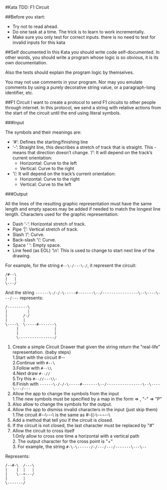 #Kata TDD: F1 Circuit

##Before you start:
- Try not to read ahead.
- Do one task at a time. The trick is to learn to work incrementally.
- Make sure you only test for correct inputs. there is no need to test for invalid inputs for this kata

##Self documented
In this Kata you should write code self-documented. In other words, you should write a program whose logic is so obvious, it is its own documentation.

Also the tests should explain the program logic by themselves.

You may not use comments in your program. Nor may you emulate comments by using a purely decorative string value, or a paragraph-long identifier, etc.

##F1 Circuit
I want to create a protocol to send F1 circuits to other people through internet. In this protocol, we send a string with relative actions from the start of the circuit until the end using literal symbols.

###Input

The symbols and their meanings are:

- ‘#’: Defines the starting/finishing line
- ‘-’: Straight line, this describes a stretch of track that is straight. This - means that direction doesn’t change.
‘/’: It will depend on the track’s current orientation:
    - Horizontal: Curve to the left
    - Vertical: Curve to the right
- ‘\’: It will depend on the track’s current orientation:
    - Horizontal: Curve to the right
    - Vertical: Curve to the left

###Output

All the lines of the resulting graphic representation must have the same length and empty spaces may be added if needed to match the longest line length.
Characters used for the graphic representation:
- Dash ‘-’: Horizontal stretch of track.
- Pipe ‘|’: Vertical stretch of track.
- Slash ‘/’: Curve.
- Back-slash ‘\’: Curve.
- Space ‘ ‘: Empty space.
- Line feed (as EOL) ‘\n’: This is used to change to start next line of the drawing.

For example, for the string `#--\-/---\-/`, it represent the circuit:

    /#--\
    |   |
    \---/

And the string `------\-/-/-\-----#-------\--/----------------\--\----\---/---` represents:

    /---------\
    |         |
    |       /-/
    |       |
    \----\  \-----#-------\
         |                |
         |                |
         \----------------/

1. Create a simple Circuit Drawer that given the string return the "real-life" representation. (baby steps)  
    1.Start with the circuit #--  
    2.Continue with `#--\`  
    3.Follow with `#--\\`  
    4.Next draw `#--//`  
    5.Try this `#--//---\\-`  
    6.Finish with `------\-/-/-\-----#-------\--/----------------\--\----\---/---`  
2. Allow the app to change the symbols from the input  
    1.The new symbols must be specified by a map in the form => , "-" => "P"  
3. Also allow to change the symbols for the output.  
4. Allow the app to dismiss invalid characters in the input (just skip them)  
    1.The circuit #--\\---\\ is the same as #-((-\\-¬¬--\\  
5. Add a method that tell you if the circuit is closed.  
6. If the circuit is not closed, the last character must be replaced by "#"  
7. Allow the circuit to cross itself  
    1.Only allow to cross one time a horizontal with a vertical path  
    2. The output character for the cross point is "+"  
    3. For example, the string `#-\-\------/-/---/---/-------\---\--` 

Represents:

    /--#-\  /---\
    |    |  |   |
    |    \--+---/
    |       |
    \-------/